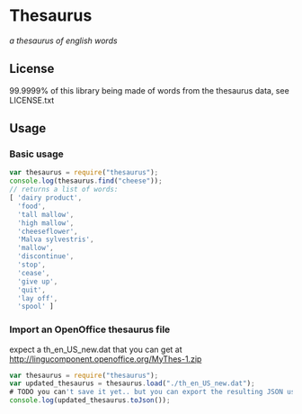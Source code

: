 
# Thesaurus

*a thesaurus of english words*

## License

99.9999% of this library being made of words from the thesaurus data, see LICENSE.txt

## Usage

### Basic usage

```Javascript
var thesaurus = require("thesaurus");
console.log(thesaurus.find("cheese"));
// returns a list of words:
[ 'dairy product',
  'food',
  'tall mallow',
  'high mallow',
  'cheeseflower',
  'Malva sylvestris',
  'mallow',
  'discontinue',
  'stop',
  'cease',
  'give up',
  'quit',
  'lay off',
  'spool' ]
```

### Import an OpenOffice thesaurus file

expect a th_en_US_new.dat that you can get at http://lingucomponent.openoffice.org/MyThes-1.zip

```Javascript
var thesaurus = require("thesaurus");
var updated_thesaurus = thesaurus.load("./th_en_US_new.dat");
# TODO you can't save it yet.. but you can export the resulting JSON using:
console.log(updated_thesaurus.toJson());
```
